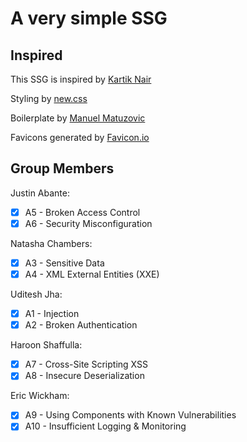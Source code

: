 # A very simple SSG

## Inspired

This SSG is inspired by [Kartik Nair](https://github.com/kartiknair/blog)

Styling by [new.css](https://github.com/xz/new.css)

Boilerplate by [Manuel Matuzovic](https://www.matuzo.at/blog/html-boilerplate/)

Favicons generated by [Favicon.io](https://favicon.io/emoji-favicons/)

## Group Members
Justin Abante: 
- [X] A5 - Broken Access Control 
- [X] A6 - Security Misconfiguration  

Natasha Chambers:
- [X] A3 - Sensitive Data
- [X] A4 - XML External Entities (XXE)

Uditesh Jha:
- [X] A1 - Injection
- [X] A2 - Broken Authentication

Haroon Shaffulla:
- [X] A7 - Cross-Site Scripting XSS
- [X] A8 - Insecure Deserialization

Eric Wickham: 
- [X] A9 - Using Components with Known Vulnerabilities
- [X] A10 - Insufficient Logging & Monitoring
